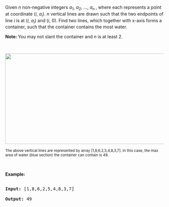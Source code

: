 <p>Given <i>n</i> non-negative integers <i>a<sub>1</sub></i>, <i>a<sub>2</sub></i>, ..., <i>a<sub>n&nbsp;</sub></i>, where each represents a point at coordinate (<i>i</i>, <i>a<sub>i</sub></i>). <i>n</i> vertical lines are drawn such that the two endpoints of line <i>i</i> is at (<i>i</i>, <i>a<sub>i</sub></i>) and (<i>i</i>, 0). Find two lines, which together with x-axis forms a container, such that the container contains the most water.</p>

<p><strong>Note:&nbsp;</strong>You may not slant the container and <i>n</i> is at least 2.</p>

<p>&nbsp;</p>

<p><img alt="" src="https://s3-lc-upload.s3.amazonaws.com/uploads/2018/07/17/question_11.jpg" style="width: 600px; height: 287px;" /></p>

<p><small>The above vertical lines are represented by array [1,8,6,2,5,4,8,3,7]. In this case, the max area of water (blue section) the container can contain&nbsp;is 49. </small></p>

<p>&nbsp;</p>

<p><strong>Example:</strong></p>

<pre>
<strong>Input:</strong> [1,8,6,2,5,4,8,3,7]
<strong>Output:</strong> 49</pre>